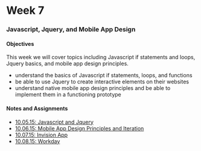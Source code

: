# Week 7

<h3>Javascript, Jquery, and Mobile App Design</h3>
<h4>Objectives</h4>
<p>This week we will cover topics including Javascript if statements and loops, Jquery basics, and mobile app design principles.</p>
<ul>
    <li>understand the basics of Javascript if statements, loops, and functions</li>
    <li>be able to use Jquery to create interactive elements on their websites</li>
    <li>understand native mobile app design principles and be able to implement them in a functioning prototype</li>
</ul>

<h4>Notes and Assignments</h4>
<ul>
    <li>
        <a href="10.05.15/">10.05.15: Javascript and Jquery</a>
    </li>
    <li>
        <a href="10.06.15/">10.06.15: Mobile App Design Principles and Iteration</a>
    </li>
    <li>
        <a href="10.07.15/">10.07.15: Invision App</a>
    </li>
    <li>
        <a href="10.08.15/">10.08.15: Workday</a>
    </li>
</ul>